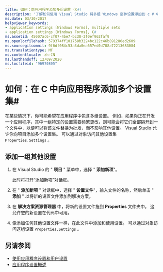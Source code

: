 ```yaml
---
title: 如何：向应用程序添加多组设置 (C#)
description: '了解如何使用 Visual Studio 将多组 Windows 窗体设置添加到 c # 中的应用程序。'
ms.date: 03/30/2017
helpviewer_keywords:
- application settings [Windows Forms], multiple sets
- application settings [Windows Forms], C#
ms.assetid: 45007ac6-cf07-4be7-bc38-3f0ef962faf9
ms.openlocfilehash: 579374ff101758b3224bc122c46b891280ed2609
ms.sourcegitcommit: 9f6df084c53a3da0ea657ed0d708a72213683084
ms.translationtype: MT
ms.contentlocale: zh-CN
ms.lasthandoff: 12/09/2020
ms.locfileid: "96970805"
---
```

# <a name="how-to-add-multiple-sets-of-settings-to-your-application-in-c"></a>如何：在 C 中向应用程序添加多个设置集\#

在某些情况下，你可能希望在应用程序中包含多组设置。 例如，如果你正在开发一个应用程序，其中一组特定的设置需要频繁更改，则可能会将它们全部隔开到一个文件中，以便可以将该文件替换为批发，而不影响其他设置。 Visual Studio 允许你向项目添加多个设置集。 可以通过对象访问其他设置集 `Properties.Settings` 。

## <a name="add-an-additional-set-of-settings"></a>添加一组其他设置

1. 在 Visual Studio 的 " **项目** " 菜单中，选择 " **添加新项**"。

   此时将打开“添加新项”对话框。

2. 在 " **添加新项** " 对话框中，选择 " **设置文件**"，输入文件的名称，然后单击 " **添加** " 以将新的设置文件添加到解决方案。

3. 在 **解决方案资源管理器** 中，将新的设置文件拖到 **Properties** 文件夹中。 这允许您的新设置在代码中可用。

4. 像添加任何其他设置文件一样，在此文件中添加和使用设置。 可以通过对象访问这组设置 `Properties.Settings` 。

## <a name="see-also"></a>另请参阅

- [使用应用程序设置和用户设置](using-application-settings-and-user-settings.md)
- [应用程序设置概述](application-settings-overview.md)
